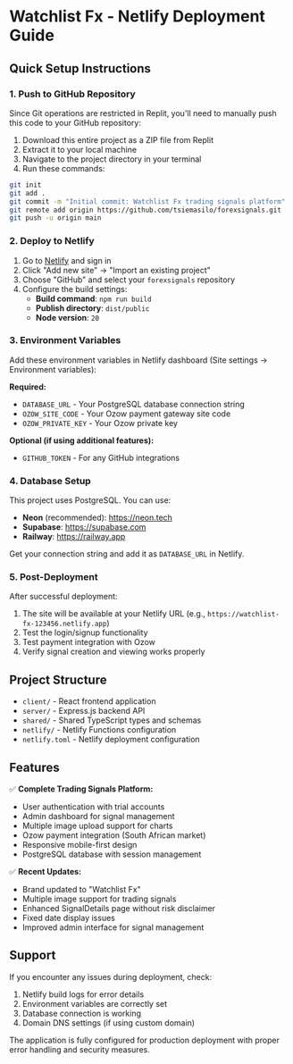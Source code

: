 # Watchlist Fx - Netlify Deployment Guide

## Quick Setup Instructions

### 1. Push to GitHub Repository
Since Git operations are restricted in Replit, you'll need to manually push this code to your GitHub repository:

1. Download this entire project as a ZIP file from Replit
2. Extract it to your local machine
3. Navigate to the project directory in your terminal
4. Run these commands:

```bash
git init
git add .
git commit -m "Initial commit: Watchlist Fx trading signals platform"
git remote add origin https://github.com/tsiemasilo/forexsignals.git
git push -u origin main
```

### 2. Deploy to Netlify

1. Go to [Netlify](https://netlify.com) and sign in
2. Click "Add new site" → "Import an existing project"
3. Choose "GitHub" and select your `forexsignals` repository
4. Configure the build settings:
   - **Build command**: `npm run build`
   - **Publish directory**: `dist/public`
   - **Node version**: `20`

### 3. Environment Variables

Add these environment variables in Netlify dashboard (Site settings → Environment variables):

**Required:**
- `DATABASE_URL` - Your PostgreSQL database connection string
- `OZOW_SITE_CODE` - Your Ozow payment gateway site code
- `OZOW_PRIVATE_KEY` - Your Ozow private key

**Optional (if using additional features):**
- `GITHUB_TOKEN` - For any GitHub integrations

### 4. Database Setup

This project uses PostgreSQL. You can use:
- **Neon** (recommended): https://neon.tech
- **Supabase**: https://supabase.com
- **Railway**: https://railway.app

Get your connection string and add it as `DATABASE_URL` in Netlify.

### 5. Post-Deployment

After successful deployment:
1. The site will be available at your Netlify URL (e.g., `https://watchlist-fx-123456.netlify.app`)
2. Test the login/signup functionality
3. Test payment integration with Ozow
4. Verify signal creation and viewing works properly

## Project Structure

- `client/` - React frontend application
- `server/` - Express.js backend API
- `shared/` - Shared TypeScript types and schemas
- `netlify/` - Netlify Functions configuration
- `netlify.toml` - Netlify deployment configuration

## Features

✅ **Complete Trading Signals Platform:**
- User authentication with trial accounts
- Admin dashboard for signal management
- Multiple image upload support for charts
- Ozow payment integration (South African market)
- Responsive mobile-first design
- PostgreSQL database with session management

✅ **Recent Updates:**
- Brand updated to "Watchlist Fx"
- Multiple image support for trading signals
- Enhanced SignalDetails page without risk disclaimer
- Fixed date display issues
- Improved admin interface for signal management

## Support

If you encounter any issues during deployment, check:
1. Netlify build logs for error details
2. Environment variables are correctly set
3. Database connection is working
4. Domain DNS settings (if using custom domain)

The application is fully configured for production deployment with proper error handling and security measures.